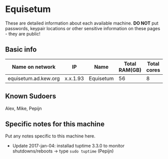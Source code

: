 # Equisetum

These are detailed information about each available machine. **DO NOT** put passwords, keypair locations or other sensitive information on these pages - they are public!

## Basic info

Name on network | IP  | Name | Total RAM(GB) | Total cores | Notes
--------------- | --- | ---- | ------------- | ----------- | -----
equisetum.ad.kew.org | x.x.1.93 | Equisetum | 56 | 8 | na

## Known Sudoers

Alex, Mike, Pepijn

## Specific notes for this machine

Put any notes specific to this machine here.

* Update 2017-jan-04: installad tuptime 3.3.0 to monitor shutdowns/reboots -> type `sudo tuptime` (Pepijn)
